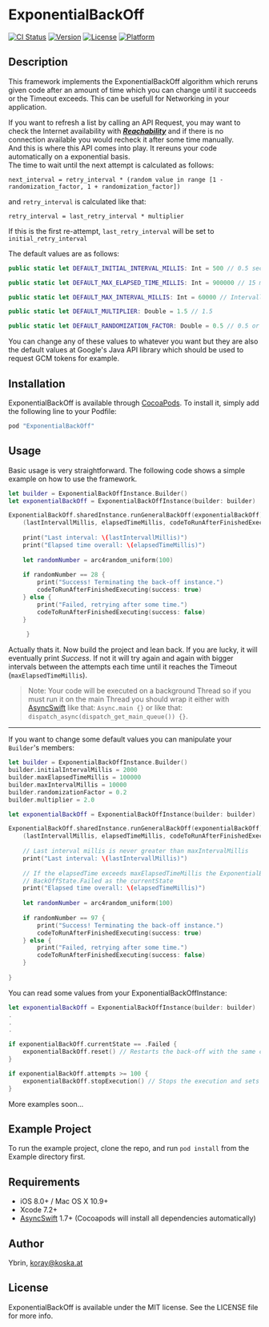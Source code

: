 # ExponentialBackOff

[![CI Status](http://img.shields.io/travis/Ybrin/ExponentialBackOff.svg?style=flat)](https://travis-ci.org/Ybrin/ExponentialBackOff)
[![Version](https://img.shields.io/cocoapods/v/ExponentialBackOff.svg?style=flat)](http://cocoapods.org/pods/ExponentialBackOff)
[![License](https://img.shields.io/cocoapods/l/ExponentialBackOff.svg?style=flat)](http://cocoapods.org/pods/ExponentialBackOff)
[![Platform](https://img.shields.io/cocoapods/p/ExponentialBackOff.svg?style=flat)](http://cocoapods.org/pods/ExponentialBackOff)

## Description

This framework implements the ExponentialBackOff algorithm which reruns given code after an amount of time which you can change until it succeeds or the Timeout exceeds. This can be usefull for Networking in your application.

If you want to refresh a list by calling an API Request, you may want to check the Internet availability with ***[Reachability](https://github.com/tonymillion/Reachability)*** and if there is no connection available you would recheck it after some time manually.    
And this is where this API comes into play. It rereuns your code automatically on a exponential basis.    
The time to wait until the next attempt is calculated as follows:

```
next_interval = retry_interval * (random value in range [1 - randomization_factor, 1 + randomization_factor])
```

and `retry_interval` is calculated like that:

`retry_interval = last_retry_interval * multiplier`

If this is the first re-attempt, `last_retry_interval` will be set to `initial_retry_interval`

The default values are as follows:

```Swift
public static let DEFAULT_INITIAL_INTERVAL_MILLIS: Int = 500 // 0.5 seconds

public static let DEFAULT_MAX_ELAPSED_TIME_MILLIS: Int = 900000 // 15 minutes

public static let DEFAULT_MAX_INTERVAL_MILLIS: Int = 60000 // Intervall won't increase any more - 5 minutes

public static let DEFAULT_MULTIPLIER: Double = 1.5 // 1.5

public static let DEFAULT_RANDOMIZATION_FACTOR: Double = 0.5 // 0.5 or 50%
```

You can change any of these values to whatever you want but they are also the default values at Google's Java API library which should be used to request GCM tokens for example.

## Installation

ExponentialBackOff is available through [CocoaPods](http://cocoapods.org). To install
it, simply add the following line to your Podfile:

```ruby
pod "ExponentialBackOff"
```

## Usage

Basic usage is very straightforward. The following code shows a simple example on how to use the framework.

```Swift
let builder = ExponentialBackOffInstance.Builder()
let exponentialBackOff = ExponentialBackOffInstance(builder: builder)

ExponentialBackOff.sharedInstance.runGeneralBackOff(exponentialBackOff) {
    (lastIntervallMillis, elapsedTimeMillis, codeToRunAfterFinishedExecuting) in
    
    print("Last interval: \(lastIntervallMillis)")
    print("Elapsed time overall: \(elapsedTimeMillis)")
    
    let randomNumber = arc4random_uniform(100)
    
    if randomNumber == 28 {
        print("Success! Terminating the back-off instance.")
        codeToRunAfterFinishedExecuting(success: true)
    } else {
        print("Failed, retrying after some time.")
        codeToRunAfterFinishedExecuting(success: false)
    }
    
	 }
```

Actually thats it. Now build the project and lean back. If you are lucky, it will eventually print *Success*. If not it will try again and again with bigger intervals between the attempts each time until it reaches the Timeout (`maxElapsedTimeMillis`).

> Note: Your code will be executed on a background Thread so if you must run it on the main Thread you should wrap it either with [AsyncSwift](https://github.com/duemunk/Async) like that: `Async.main {}` or like that: `dispatch_async(dispatch_get_main_queue()) {}`.

---

If you want to change some default values you can manipulate your `Builder`'s members:

```Swift
let builder = ExponentialBackOffInstance.Builder()
builder.initialIntervalMillis = 2000
builder.maxElapsedTimeMillis = 100000
builder.maxIntervalMillis = 10000
builder.randomizationFactor = 0.2
builder.multiplier = 2.0

let exponentialBackOff = ExponentialBackOffInstance(builder: builder)

ExponentialBackOff.sharedInstance.runGeneralBackOff(exponentialBackOff) {
    (lastIntervallMillis, elapsedTimeMillis, codeToRunAfterFinishedExecuting) in
    
    // Last interval millis is never greater than maxIntervalMillis
    print("Last interval: \(lastIntervallMillis)")
    
    // If the elapsedTime exceeds maxElapsedTimeMillis the ExponentialBackOffInstance exits with
    // BackOffState.Failed as the currentState
    print("Elapsed time overall: \(elapsedTimeMillis)")
    
    let randomNumber = arc4random_uniform(100)
    
    if randomNumber == 97 {
        print("Success! Terminating the back-off instance.")
        codeToRunAfterFinishedExecuting(success: true)
    } else {
        print("Failed, retrying after some time.")
        codeToRunAfterFinishedExecuting(success: false)
    }
    
}
```

You can read some values from your ExponentialBackOffInstance:

```Swift
let exponentialBackOff = ExponentialBackOffInstance(builder: builder)
.
.
.

if exponentialBackOff.currentState == .Failed {
    exponentialBackOff.reset() // Restarts the back-off with the same code.
}

if exponentialBackOff.attempts >= 100 {
    exponentialBackOff.stopExecution() // Stops the execution and sets currentState to BackOffState.Stopped
}
```

More examples soon...

## Example Project

To run the example project, clone the repo, and run `pod install` from the Example directory first.

## Requirements

- iOS 8.0+ / Mac OS X 10.9+
- Xcode 7.2+
- [AsyncSwift](https://github.com/duemunk/Async) 1.7+ (Cocoapods will install all dependencies automatically)

## Author

Ybrin, koray@koska.at

## License

ExponentialBackOff is available under the MIT license. See the LICENSE file for more info.
